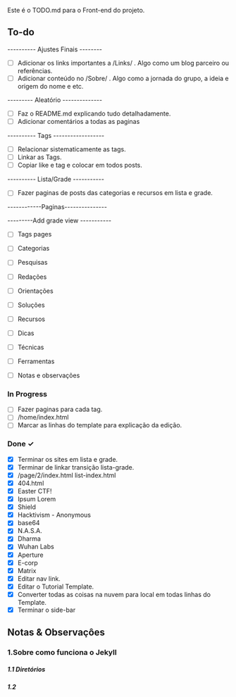 
Este é o TODO.md para o Front-end do projeto.

## To-do

---------- Ajustes Finais --------
- [ ] Adicionar os links importantes a /Links/ . Algo como um blog parceiro ou referências.
- [ ] Adicionar conteúdo no /Sobre/ . Algo como a jornada do grupo, a ideia e origem do nome e etc.

--------- Aleatório --------------
- [ ] Faz o README.md explicando tudo detalhadamente.
- [ ] Adicionar comentários a todas as paginas

---------- Tags ------------------
- [ ] Relacionar sistematicamente as tags.
- [ ] Linkar as Tags.
- [ ] Copiar like e tag e colocar em todos posts.

---------- Lista/Grade -----------
- [ ] Fazer paginas de posts das categorias e recursos em lista e grade.

------------Paginas---------------

---------Add grade view -----------
- [ ] Tags pages
- [ ] Categorias
- [ ] Pesquisas
- [ ] Redações
- [ ] Orientações
- [ ] Soluções
- [ ] Recursos
- [ ] Dicas
- [ ] Técnicas
- [ ] Ferramentas

- [ ] Notas e observações

### In Progress

- [ ] Fazer paginas para cada tag.
- [ ] /home/index.html
- [ ] Marcar as linhas do template para explicação da edição.

### Done ✓

- [x] Terminar os sites em lista e grade.
- [x] Terminar de linkar transição lista-grade.
- [x] /page/2/index.html list-index.html
- [x] 404.html
- [x] Easter CTF!
- [x] Ipsum Lorem
- [x] Shield
- [x] Hacktivism - Anonymous
- [x] base64
- [x] N.A.S.A.
- [x] Dharma
- [x] Wuhan Labs
- [x] Aperture
- [x] E-corp
- [x] Matrix
- [x] Editar nav link.
- [x] Editar o Tutorial Template.
- [x] Converter todas as coisas na nuvem para local em todas linhas do Template.
- [x] Terminar o side-bar

## Notas & Observaçôes

### 1.Sobre como funciona o Jekyll

##### 1.1 Diretórios

##### 1.2 


